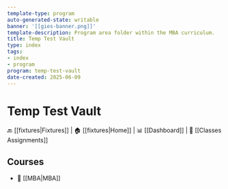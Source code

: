 ```yaml
---
template-type: program
auto-generated-state: writable
banner: '[[gies-banner.png]]'
template-description: Program area folder within the MBA curriculum.
title: Temp Test Vault
type: index
tags:
- index
- program
program: temp-test-vault
date-created: 2025-06-09
---
```


# Temp Test Vault



🔙 [[fixtures|Fixtures]] | 🏠 [[fixtures|Home]] | 📊 [[Dashboard]] | 📝 [[Classes Assignments]]



## Courses



- 📁 [[MBA|MBA]]

